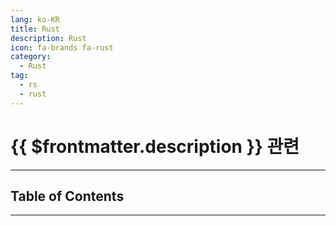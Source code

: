 ```yaml
---
lang: ko-KR
title: Rust
description: Rust
icon: fa-brands fa-rust
category: 
  - Rust
tag:
  - rs
  - rust
---
```


# {{ $frontmatter.description }} 관련

<ShieldsGroup logos="rust"/>

---

## Table of Contents

<ToCLocal basePath="/programming/rust/" />

---

<TagLinks />